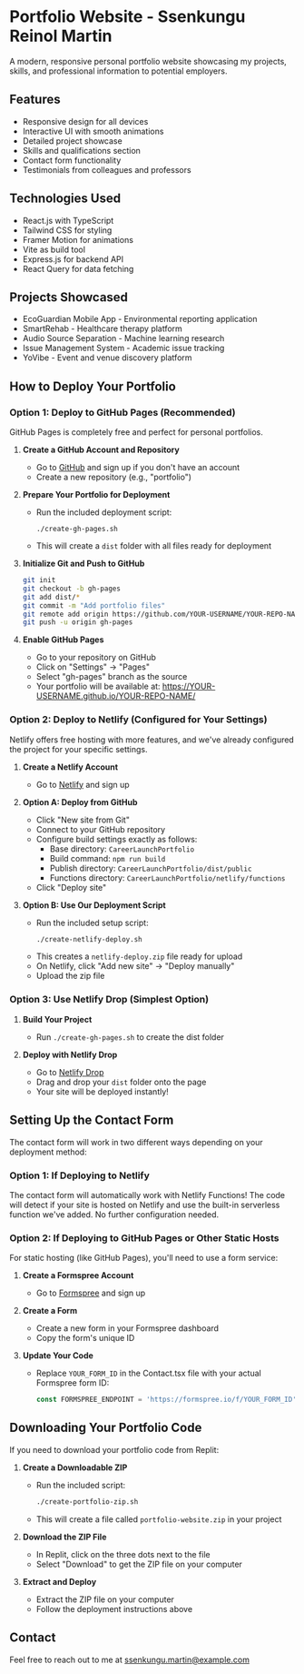# Portfolio Website - Ssenkungu Reinol Martin

A modern, responsive personal portfolio website showcasing my projects, skills, and professional information to potential employers.

## Features

- Responsive design for all devices
- Interactive UI with smooth animations
- Detailed project showcase
- Skills and qualifications section
- Contact form functionality
- Testimonials from colleagues and professors

## Technologies Used

- React.js with TypeScript
- Tailwind CSS for styling
- Framer Motion for animations
- Vite as build tool
- Express.js for backend API
- React Query for data fetching

## Projects Showcased

- EcoGuardian Mobile App - Environmental reporting application
- SmartRehab - Healthcare therapy platform
- Audio Source Separation - Machine learning research
- Issue Management System - Academic issue tracking
- YoVibe - Event and venue discovery platform

## How to Deploy Your Portfolio

### Option 1: Deploy to GitHub Pages (Recommended)

GitHub Pages is completely free and perfect for personal portfolios.

1. **Create a GitHub Account and Repository**
   - Go to [GitHub](https://github.com/) and sign up if you don't have an account
   - Create a new repository (e.g., "portfolio")

2. **Prepare Your Portfolio for Deployment**
   - Run the included deployment script:
     ```
     ./create-gh-pages.sh
     ```
   - This will create a `dist` folder with all files ready for deployment

3. **Initialize Git and Push to GitHub**
   ```bash
   git init
   git checkout -b gh-pages
   git add dist/*
   git commit -m "Add portfolio files"
   git remote add origin https://github.com/YOUR-USERNAME/YOUR-REPO-NAME.git
   git push -u origin gh-pages
   ```

4. **Enable GitHub Pages**
   - Go to your repository on GitHub
   - Click on "Settings" → "Pages"
   - Select "gh-pages" branch as the source
   - Your portfolio will be available at: https://YOUR-USERNAME.github.io/YOUR-REPO-NAME/

### Option 2: Deploy to Netlify (Configured for Your Settings)

Netlify offers free hosting with more features, and we've already configured the project for your specific settings.

1. **Create a Netlify Account**
   - Go to [Netlify](https://www.netlify.com/) and sign up

2. **Option A: Deploy from GitHub**
   - Click "New site from Git"
   - Connect to your GitHub repository
   - Configure build settings exactly as follows:
     - Base directory: `CareerLaunchPortfolio`
     - Build command: `npm run build`
     - Publish directory: `CareerLaunchPortfolio/dist/public`
     - Functions directory: `CareerLaunchPortfolio/netlify/functions`
   - Click "Deploy site"

3. **Option B: Use Our Deployment Script**
   - Run the included setup script:
     ```bash
     ./create-netlify-deploy.sh
     ```
   - This creates a `netlify-deploy.zip` file ready for upload
   - On Netlify, click "Add new site" → "Deploy manually"
   - Upload the zip file

### Option 3: Use Netlify Drop (Simplest Option)

1. **Build Your Project**
   - Run `./create-gh-pages.sh` to create the dist folder

2. **Deploy with Netlify Drop**
   - Go to [Netlify Drop](https://app.netlify.com/drop)
   - Drag and drop your `dist` folder onto the page
   - Your site will be deployed instantly!

## Setting Up the Contact Form

The contact form will work in two different ways depending on your deployment method:

### Option 1: If Deploying to Netlify

The contact form will automatically work with Netlify Functions! The code will detect if your site is hosted on Netlify and use the built-in serverless function we've added. No further configuration needed.

### Option 2: If Deploying to GitHub Pages or Other Static Hosts

For static hosting (like GitHub Pages), you'll need to use a form service:

1. **Create a Formspree Account**
   - Go to [Formspree](https://formspree.io/) and sign up

2. **Create a Form**
   - Create a new form in your Formspree dashboard
   - Copy the form's unique ID

3. **Update Your Code**
   - Replace `YOUR_FORM_ID` in the Contact.tsx file with your actual Formspree form ID:
     ```javascript
     const FORMSPREE_ENDPOINT = 'https://formspree.io/f/YOUR_FORM_ID';
     ```

## Downloading Your Portfolio Code

If you need to download your portfolio code from Replit:

1. **Create a Downloadable ZIP**
   - Run the included script:
     ```bash
     ./create-portfolio-zip.sh
     ```
   - This will create a file called `portfolio-website.zip` in your project

2. **Download the ZIP File**
   - In Replit, click on the three dots next to the file
   - Select "Download" to get the ZIP file on your computer

3. **Extract and Deploy**
   - Extract the ZIP file on your computer
   - Follow the deployment instructions above

## Contact

Feel free to reach out to me at ssenkungu.martin@example.com